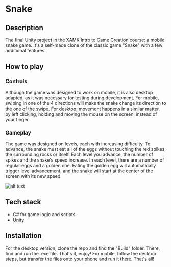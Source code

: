 # Snake

## Description
The final Unity project in the XAMK Intro to Game Creation course: a mobile snake game. It's a self-made clone of the classic game "Snake" with a few additional features.

## How to play
### Controls
Although the game was designed to work on mobile, it is also desktop adapted, as it was necessary for testing during development. For mobile, swiping in one of the 4 directions will make the snake change its
direction to the one of the swipe. For desktop, movement happens in a similar matter, by left clicking, holding and moving the mouse on the screen, instead of your finger.

### Gameplay
The game was designed on levels, each with increasing difficulty. To advance, the snake must eat all of the eggs without touching the red spikes, the surrounding rocks or itself. Each level you advance, the number
of spikes and the snake's speed increase. In each level, there are a number of regular eggs and a golden one. Eating the golden egg will automatically trigger level advancement, and the snake will start at the center
of the screen with its new speed.

![alt text]()

## Tech stack
+ C# for game logic and scripts
+ Unity

## Installation
For the desktop version, clone the repo and find the "Build" folder. There, find and run the .exe file. That's it, enjoy!
For mobile, follow the desktop steps, but transfer the files onto your phone and run it there. That's all!
